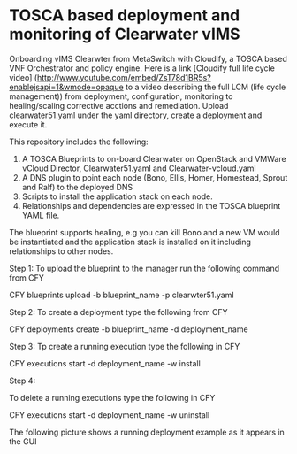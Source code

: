 # TOSCA based deployment and monitoring of Clearwater vIMS
Onboarding vIMS Clearwter from MetaSwitch with Cloudify, a TOSCA based VNF Orchestrator and policy engine.
Here is a link [Cloudify full life cycle video] (http://www.youtube.com/embed/ZsT78d1BR5s?enablejsapi=1&wmode=opaque to a video describing the full LCM (life cycle management)) from deployment, configuration, monitoring to healing/scaling corrective acctions and remediation. Upload clearwater51.yaml under the yaml directory, create a deployment and execute it.

This repository includes the following:

1. A TOSCA Blueprints to on-board Clearwater on OpenStack and VMWare vCloud Director, Clearwater51.yaml and Clearwater-vcloud.yaml
2. A DNS plugin to point each node (Bono, Ellis, Homer, Homestead, Sprout and Ralf) to the deployed DNS
3. Scripts to install the application stack on each node.
4. Relationships and dependencies are expressed in the TOSCA blueprint YAML file.

The blueprint supports healing, e.g you can kill Bono and a new VM would be instantiated and the application stack is installed on it including relationships to other nodes.



Step 1:
To upload the blueprint to the manager run the following command from CFY

CFY blueprints upload -b blueprint_name -p clearwter51.yaml



Step 2:
To create a deployment type the following from CFY

CFY deployments create -b blueprint_name -d deployment_name



Step 3:
Tp create a running execution  type the following in CFY

CFY executions start -d deployment_name -w install


Step 4:

To delete a running executions type the following in CFY

CFY executions start -d deployment_name -w uninstall



The following picture shows a running deployment example as it appears in the GUI


